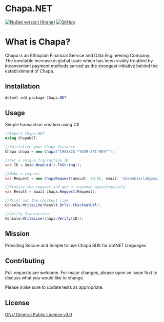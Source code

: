 # Chapa.NET
[![NuGet version (Krane)](https://img.shields.io/nuget/v/Chapa.NET.svg)](https://www.nuget.org/packages/Chapa.NET)
[![GitHub](https://img.shields.io/github/license/kerodkibatu/chapa.net)](https://www.gnu.org/licenses/gpl-3.0.txt)

# What is Chapa?

Chapa is an Ethiopian Financial Service and Data Engineering Company. The inevitable increase in global trade which has been visibly troubled by inconvenient payment methods served as the strongest initiative behind the establishment of Chapa.

## Installation

```powershell
dotnet add package Chapa.NET
```

## Usage

Simple transaction creation using C#

```csharp
//Import Chapa.NET
using ChapaNET;

//Initialize your Chapa Instance
Chapa chapa = new Chapa("CHASECK-*YOUR-API-KEY*");

//Get a unique transaction ID
var ID = Guid.NewGuid().ToString();

//Make a request
var Request = new ChapaRequest(amount: 30.52, email: "abebebikila@gmail.com", first_name: "Abebe", last_name: "Bikila", tx_ref: ID);

//Process the request and get a response asynchronously
var Result = await chapa.Request(Request);

//Print out the checkout link
Console.WriteLine(Result.Urls?.CheckoutUrl);

//Verify Transaction
Console.WriteLine(chapa.Verify(ID));
```
## Mission
Providing Secure and Simple to use Chapa SDK for dotNET languages

## Contributing
Pull requests are welcome. For major changes, please open an issue first to discuss what you would like to change.

Please make sure to update tests as appropriate.

## License
[GNU General Public License v3.0](https://www.gnu.org/licenses/gpl-3.0.txt)

